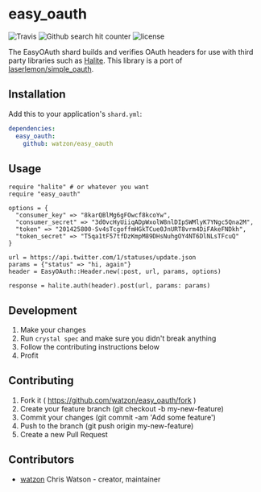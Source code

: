 # easy_oauth

![Travis](https://img.shields.io/travis/watzon/easy_oauth.svg)  ![Github search hit counter](https://img.shields.io/github/search/torvalds/linux/goto.svg) ![license](https://img.shields.io/github/license/mashape/apistatus.svg)

The EasyOAuth shard builds and verifies OAuth headers for use with third party libraries such as [Halite](https://github.com/icyleaf/halite). This library is a port of [laserlemon/simple_oauth](https://github.com/laserlemon/simple_oauth).

## Installation

Add this to your application's `shard.yml`:

```yaml
dependencies:
  easy_oauth:
    github: watzon/easy_oauth
```

## Usage

```crystal
require "halite" # or whatever you want
require "easy_oauth"

options = {
  "consumer_key" => "8karQBlMg6gFOwcf8kcoYw",
  "consumer_secret" => "3d0vcHyUiiqADpWxolW8nlDIpSWMlyK7YNgc5Qna2M",
  "token" => "201425800-Sv4sTcgoffmHGkTCue0JnURT8vrm4DiFAkeFNDkh",
  "token_secret" => "T5qa1tF57tfDzKmpM89DHsNuhgOY4NT6DlNLsTFcuQ"
}

url = https://api.twitter.com/1/statuses/update.json
params = {"status" => "hi, again"}
header = EasyOAuth::Header.new(:post, url, params, options)

response = halite.auth(header).post(url, params: params)
```

## Development

1. Make your changes
2. Run `crystal spec` and make sure you didn't break anything
3. Follow the contributing instructions below
4. Profit

## Contributing

1. Fork it ( https://github.com/watzon/easy_oauth/fork )
2. Create your feature branch (git checkout -b my-new-feature)
3. Commit your changes (git commit -am 'Add some feature')
4. Push to the branch (git push origin my-new-feature)
5. Create a new Pull Request

## Contributors

- [watzon](https://github.com/watzon) Chris Watson - creator, maintainer
